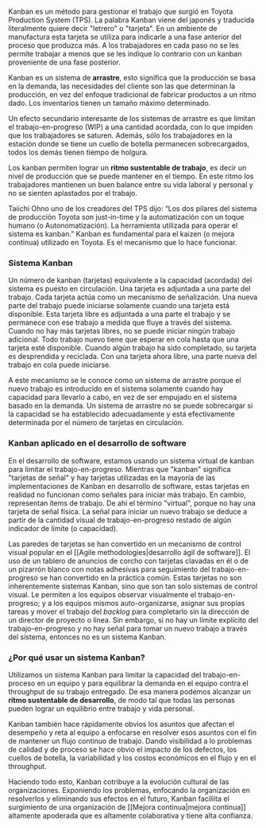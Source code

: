 Kanban es un método para gestionar el trabajo que surgió en Toyota Production System (TPS). La palabra Kanban viene del japonés y traducida literalmente quiere decir "letrero" o "tarjeta". En un ambiente de manufactura esta tarjeta se utiliza para indicarle a una fase anterior del proceso que produzca más. A los trabajadores en cada paso no se les permite trabajar a menos que se les indique lo contrario con un kanban proveniente de una fase posterior.

Kanban es un sistema de **arrastre**, esto significa que la producción se basa en la demanda, las necesidades del cliente son las que determinan la producción, en vez del enfoque tradicional de fabricar productos a un ritmo dado. Los inventarios tienen un tamaño máximo determinado.

Un efecto secundario interesante de los sistemas de arrastre es que limitan el trabajo-en-progreso (WIP) a una cantidad acordada, con lo que impiden que los trabajadores se saturen. Además, sólo los trabajadores en la estación donde se tiene un cuello de botella permanecen sobrecargados, todos los demás tienen tiempo de holgura.

Los kanban permiten lograr un **ritmo sustentable de trabajo**, es decir un nivel de producción que se puede mantener en el tiempo. En este ritmo los trabajadores mantienen un buen balance entre su vida laboral y personal y no se sienten aplastados por el trabajo.

Taiichi Ohno uno de los creadores del TPS dijo: “Los dos pilares del sistema de producción Toyota son just-in-time y la automatización con un toque humano (o Autonomatización). La herramienta utilizada para operar el sistema es kanban.” Kanban es fundamental para el kaizen (o mejora continua) utilizado en Toyota. Es el mecanismo que lo hace funcionar.

### Sistema Kanban
Un número de kanban (tarjetas) equivalente a la capacidad (acordada) del sistema es puesto en circulación. Una tarjeta es adjuntada a una parte del trabajo. Cada tarjeta actúa como un mecanismo de señalización. Una nueva parte del trabajo puede iniciarse solamente cuando una tarjeta está disponible. Esta tarjeta libre es adjuntada a una parte el trabajo y se permanece con ese trabajo a medida que fluye a través del sistema. Cuando no hay más tarjetas libres, no se puede iniciar ningún trabajo adicional. Todo trabajo nuevo tiene que esperar en cola hasta que una tarjeta esté disponible. Cuando algún trabajo ha sido completado, su tarjeta es desprendida y reciclada. Con una tarjeta ahora libre, una parte nueva del trabajo en cola puede iniciarse.

A este mecanismo se le conoce como un sistema de arrastre porque el nuevo trabajo es introducido en el sistema solamente cuando hay capacidad para llevarlo a cabo, en vez de ser empujado en el sistema basado en la demanda. Un sistema de arrastre no se puede sobrecargar si la capacidad se ha establecido adecuadamente y está efectivamente determinada por el número de tarjetas en circulación.

### Kanban aplicado en el desarrollo de software
En el desarrollo de software, estamos usando un sistema virtual de kanban para limitar el trabajo-en-progreso. Mientras que "kanban" significa "tarjetas de señal" y hay tarjetas utilizadas en la mayoría de las implementaciones de Kanban en desarrollo de software, estas tarjetas en realidad no funcionan como señales para iniciar más trabajo. En cambio, representan ítems de trabajo. De ahí el término "virtual", porque no hay una tarjeta de señal física. La señal para iniciar un nuevo trabajo se deduce a partir de la cantidad visual de trabajo-en-progreso restado de algún indicador de límite (o capacidad).

Las paredes de tarjetas se han convertido en un mecanismo de control visual popular en el [[Agile methodologies|desarrollo ágil de software]]. El uso de un tablero de anuncios de corcho con tarjetas clavadas en él o de un pizarrón blanco con notas adhesivas para seguimiento del trabajo-en-progreso se han convertido en la práctica común. Estas tarjetas no son inherentemente sistemas Kanban, sino que son tan solo sistemas de control visual. Le permiten a los equipos observar visualmente el trabajo-en-progreso; y a los equipos mismos auto-organizarse, asignar sus propias tareas y mover el trabajo del *backlog* para completarlo sin la dirección de un director de proyecto o línea. Sin embargo, si no hay un límite explícito del trabajo-en-progreso y no hay señal para tomar un nuevo trabajo a través del sistema, entonces no es un sistema Kanban.

### ¿Por qué usar un sistema Kanban?
Utilizamos un sistema Kanban para limitar la capacidad del trabajo-en-proceso en un equipo y para equilibrar la demanda en el equipo contra el throughput de su trabajo entregado. De esa manera podemos alcanzar un **ritmo sustentable de desarrollo**, de modo tal que todas las personas pueden lograr un equilibrio entre trabajo y vida personal.

Kanban también hace rápidamente obvios los asuntos que afectan el desempeño y reta al equipo a enfocarse en resolver esos asuntos con el fin de mantener un flujo continuo de trabajo. Dando visibilidad a lo problemas de calidad y de proceso se hace obvio el impacto de los defectos, los cuellos de botella, la variabilidad y los costos económicos en el flujo y en el throughput.

Haciendo todo esto, Kanban cotribuye a la evolución cultural de las organizaciones. Exponiendo los problemas, enfocando la organización en resolverlos y eliminando sus efectos en el futuro, Kanban faciliita el surgimiento de una organización de [[Mejora continua|mejora continua]] altamente apoderada que es altamente colaborativa y tiene alta confianza.
